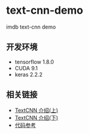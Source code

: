 # text-cnn-demo
imdb text-cnn demo

## 开发环境
- tensorflow 1.8.0
- CUDA 9.1
- keras 2.2.2

## 相关链接
- [TextCNN 介绍(上)][1]
- [TextCNN 介绍(下)][2]
- [代码参考][3]


[1]: http://www.tensorflownews.com/2018/04/06/%E4%BD%BF%E7%94%A8keras%E8%BF%9B%E8%A1%8C%E6%B7%B1%E5%BA%A6%E5%AD%A6%E4%B9%A0%EF%BC%9A%EF%BC%88%E4%B8%89%EF%BC%89%E4%BD%BF%E7%94%A8text-cnn%E5%A4%84%E7%90%86%E8%87%AA%E7%84%B6%E8%AF%AD%E8%A8%80/
[2]: http://www.tensorflownews.com/2018/04/12/text-cnn/
[3]: https://github.com/hongweijun811/wjgit/blob/master/text_cnn_demo.py
